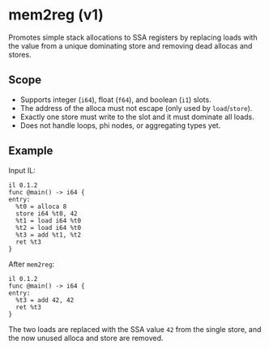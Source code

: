 # mem2reg (v1)

Promotes simple stack allocations to SSA registers by replacing loads with the
value from a unique dominating store and removing dead allocas and stores.

## Scope

* Supports integer (`i64`), float (`f64`), and boolean (`i1`) slots.
* The address of the alloca must not escape (only used by `load`/`store`).
* Exactly one store must write to the slot and it must dominate all loads.
* Does not handle loops, phi nodes, or aggregating types yet.

## Example

Input IL:
```il
il 0.1.2
func @main() -> i64 {
entry:
  %t0 = alloca 8
  store i64 %t0, 42
  %t1 = load i64 %t0
  %t2 = load i64 %t0
  %t3 = add %t1, %t2
  ret %t3
}
```

After `mem2reg`:
```il
il 0.1.2
func @main() -> i64 {
entry:
  %t3 = add 42, 42
  ret %t3
}
```

The two loads are replaced with the SSA value `42` from the single store, and
the now unused alloca and store are removed.
